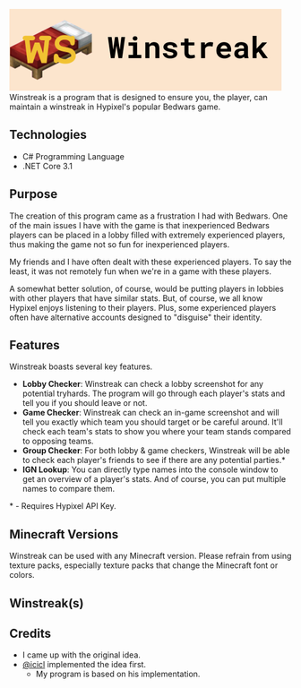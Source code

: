 ![Winstreak Intro](https://github.com/ewang2002/Winstreak.NET/blob/master/ws_github.png)
Winstreak is a program that is designed to ensure you, the player, can maintain a winstreak in Hypixel's popular Bedwars game.

## Technologies
- C# Programming Language
- .NET Core 3.1 

## Purpose
The creation of this program came as a frustration I had with Bedwars. One of the main issues I have with the game is that inexperienced Bedwars players can be placed in a lobby filled with extremely experienced players, thus making the game not so fun for inexperienced players.

My friends and I have often dealt with these experienced players. To say the least, it was not remotely fun when we're in a game with these players. 

A somewhat better solution, of course, would be putting players in lobbies with other players that have similar stats. But, of course, we all know Hypixel enjoys listening to their players. Plus, some experienced players often have alternative accounts designed to "disguise" their identity. 

## Features
Winstreak boasts several key features.
- **Lobby Checker**: Winstreak can check a lobby screenshot for any potential tryhards. The program will go through each player's stats and tell you if you should leave or not.
- **Game Checker**: Winstreak can check an in-game screenshot and will tell you exactly which team you should target or be careful around. It'll check each team's stats to show you where your team stands compared to opposing teams.
- **Group Checker**: For both lobby & game checkers, Winstreak will be able to check each player's friends to see if there are any potential parties.*
- **IGN Lookup**: You can directly type names into the console window to get an overview of a player's stats. And of course, you can put multiple names to compare them.

\* - Requires Hypixel API Key.

## Minecraft Versions
Winstreak can be used with any Minecraft version. Please refrain from using texture packs, especially texture packs that change the Minecraft font or colors. 

## Winstreak(s)


## Credits
- I came up with the original idea.
- [@icicl](https://github.com/icicl/) implemented the idea first. 
	- My program is based on his implementation. 